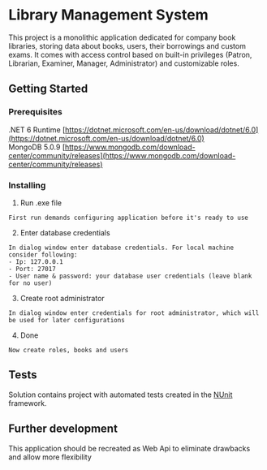 # Library Management System

This project is a monolithic application dedicated for company book libraries, storing data about books, users, their borrowings and custom exams. It comes with access control based on built-in privileges (Patron, Librarian, Examiner, Manager, Administrator) and customizable roles.

## Getting Started

### Prerequisites

.NET 6 Runtime
[https://dotnet.microsoft.com/en-us/download/dotnet/6.0](https://dotnet.microsoft.com/en-us/download/dotnet/6.0)<br/>
MongoDB 5.0.9
[https://www.mongodb.com/download-center/community/releases](https://www.mongodb.com/download-center/community/releases)

### Installing

1. Run .exe file
```
First run demands configuring application before it's ready to use
```
2. Enter database credentials
```
In dialog window enter database credentials. For local machine consider following:
- Ip: 127.0.0.1
- Port: 27017
- User name & password: your database user credentials (leave blank for no user)
```
3. Create root administrator
```
In dialog window enter credentials for root administrator, which will be used for later configurations
```
4. Done
```
Now create roles, books and users
```

## Tests

Solution contains project with automated tests created in the [NUnit](https://nunit.org/) framework.

## Further development

This application should be recreated as Web Api to eliminate drawbacks and allow more flexibility
